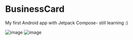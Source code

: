 # BusinessCard
My first Android app with Jetpack Compose- still learning :)

![image](https://github.com/SergiuDornea/BusinessCard/assets/88648596/378bdd39-2040-4e60-84b7-00352a568a65)
![image](https://github.com/SergiuDornea/BusinessCard/assets/88648596/0dbe4652-5a77-4a1a-8633-39dc5f984f5c)


